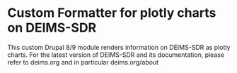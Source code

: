 # Custom Formatter for plotly charts on DEIMS-SDR
This custom Drupal 8/9 module renders information on DEIMS-SDR as plotly charts. For the latest version of DEIMS-SDR and its documentation, please refer to deims.org and in particular deims.org/about
